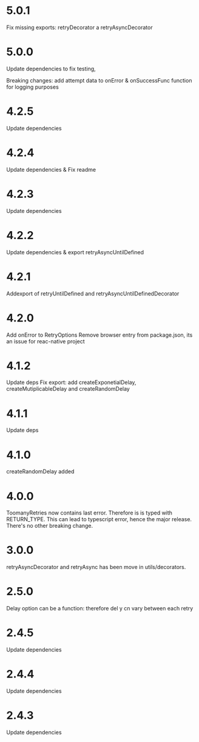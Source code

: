 # 5.0.1

Fix missing exports: retryDecorator a retryAsyncDecorator

# 5.0.0

Update dependencies to fix testing, 

Breaking changes: add attempt data to onError & onSuccessFunc
function for logging purposes

# 4.2.5

Update dependencies

# 4.2.4

Update dependencies & Fix readme

# 4.2.3

Update dependencies

# 4.2.2

Update dependencies & export retryAsyncUntilDefined

# 4.2.1

Addexport of retryUntilDefined and retryAsyncUntilDefinedDecorator

# 4.2.0

Add onError to RetryOptions Remove browser entry from package.json, its an issue
for reac-native project

# 4.1.2

Update deps Fix export: add createExponetialDelay, createMutiplicableDelay and
createRandomDelay

# 4.1.1

Update deps

# 4.1.0

createRandomDelay added

# 4.0.0

ToomanyRetries now contains last error. Therefore is is typed with RETURN_TYPE.
This can lead to typescript error, hence the major release. There's no other
breaking change.

# 3.0.0

retryAsyncDecorator and retryAsync has been move in utils/decorators.

# 2.5.0

Delay option can be a function: therefore del y cn vary between each retry

# 2.4.5

Update dependencies

# 2.4.4

Update dependencies

# 2.4.3

Update dependencies
